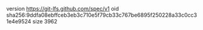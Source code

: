 version https://git-lfs.github.com/spec/v1
oid sha256:9ddfa08ebffceb3eb3c710e5f79cb33c767be6895f250228a33c0cc31e4e9524
size 3962
